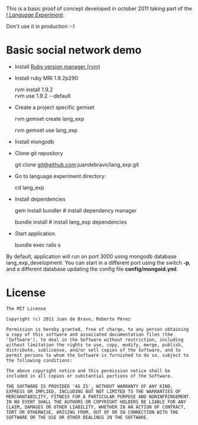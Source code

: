 This is a basic proof of concept developed in october 2011 taking part of the [*I* *Language* *Experiment*](https://twitter.com/#!/search/%23languageexperiment).

Don't use it in production :-)

# Basic social network demo

* Install [Ruby version manager (rvm)](http://rvm.beginrescueend.com)

* Install ruby MRI 1.9.2p290

    rvm install 1.9.2  
    rvm use 1.9.2 --default
    
* Create a project specific gemset 

    rvm gemset create lang_exp

    rvm gemset use lang_exp
  
* Install mongodb

* Clone git repository

    git clone git@github.com:juandebravo/lang_exp.git

* Go to language experiment directory:

    cd lang\_exp
  
* Install dependencies

    gem install bundler # install dependency manager
    
    bundle install # install lang\_exp dependencies
  
* Start application.

    bundle exec rails s
  
By default, application will run on port 3000 using mongodb database lang\_exp\_development. 
You can start in a different port using the switch **-p**, and a different database updating the config file **config/mongoid.yml**.

# License

    The MIT License

    Copyright (c) 2011 Juan de Bravo, Roberto Pérez

    Permission is hereby granted, free of charge, to any person obtaining
    a copy of this software and associated documentation files (the
    'Software'), to deal in the Software without restriction, including
    without limitation the rights to use, copy, modify, merge, publish,
    distribute, sublicense, and/or sell copies of the Software, and to
    permit persons to whom the Software is furnished to do so, subject to
    the following conditions:

    The above copyright notice and this permission notice shall be
    included in all copies or substantial portions of the Software.

    THE SOFTWARE IS PROVIDED 'AS IS', WITHOUT WARRANTY OF ANY KIND,
    EXPRESS OR IMPLIED, INCLUDING BUT NOT LIMITED TO THE WARRANTIES OF
    MERCHANTABILITY, FITNESS FOR A PARTICULAR PURPOSE AND NONINFRINGEMENT.
    IN NO EVENT SHALL THE AUTHORS OR COPYRIGHT HOLDERS BE LIABLE FOR ANY
    CLAIM, DAMAGES OR OTHER LIABILITY, WHETHER IN AN ACTION OF CONTRACT,
    TORT OR OTHERWISE, ARISING FROM, OUT OF OR IN CONNECTION WITH THE
    SOFTWARE OR THE USE OR OTHER DEALINGS IN THE SOFTWARE.